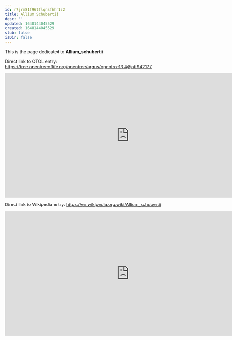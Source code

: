 ```yaml
---
id: r7jrm81f96tflqnsfhhn1z2
title: Allium Schubertii
desc: ''
updated: 1648144045529
created: 1648144045529
stub: false
isDir: false
---
```

This is the page dedicated to **Allium_schubertii**


Direct link to OTOL entry: https://tree.opentreeoflife.org/opentree/argus/opentree13.4@ott942177



<html>
    <body>
    <iframe src="https://tree.opentreeoflife.org/opentree/argus/opentree13.4@ott942177"
    width="800" height="400" frameborder="0" allowfullscreen> </iframe>
    </body>
</html>
    


Direct link to Wikipedia entry: https://en.wikipedia.org/wiki/Allium_schubertii



<html>
    <body>
    <iframe src="https://en.wikipedia.org/wiki/Allium_schubertii"
    width="800" height="400" frameborder="0" allowfullscreen> </iframe>
    </body>
</html>
    
